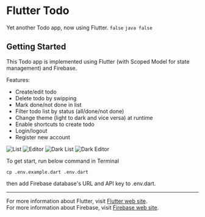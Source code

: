 # Flutter Todo

Yet another Todo app, now using Flutter.
```false```
```java false```

## Getting Started

This Todo app is implemented using Flutter (with Scoped Model for state management) and Firebase.

Features:

- Create/edit todo
- Delete todo by swipping
- Mark done/not done in list
- Filter todo list by status (all/done/not done)
- Change theme (light to dark and vice versa) at runtime
- Enable shortcuts to create todo
- Login/logout
- Register new account

![List](list.png?raw=true)
![Editor](editor.png?raw=true)
![Dark List](dark_list.png?raw=true)
![Dark Editor](dark_editor.png?raw=true)

To get start, run below command in Terminal

```
cp .env.example.dart .env.dart
```

then add Firebase database's URL and API key to .env.dart.

---

For more information about Flutter, visit [Flutter web site](https://flutter.io/).  
For more information about Firebase, visit [Firebase web site](https://firebase.google.com/).
